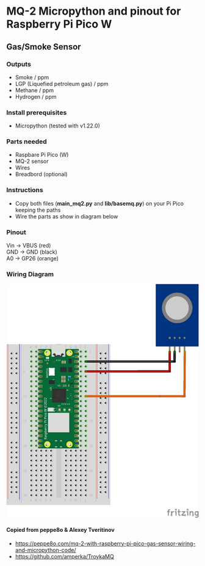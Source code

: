 # MQ-2 Micropython and pinout for Raspberry Pi Pico W

## Gas/Smoke Sensor

### Outputs

- Smoke / ppm
- LGP (Liquefied petroleum gas) / ppm
- Methane / ppm
- Hydrogen / ppm 

### Install prerequisites

- Micropython (tested with v1.22.0)

### Parts needed

- Raspbare Pi Pico (W)
- MQ-2 sensor
- Wires
- Breadbord (optional)

### Instructions

- Copy both files (<b>main_mq2.py</b> and <b>lib/basemq.py</b>) on your Pi Pico keeping the paths
- Wire the parts as show in diagram below 

### Pinout

Vin -> VBUS (red)  
GND -> GND (black)  
A0 -> GP26 (orange)  

### Wiring Diagram

![PMS5003 Micropython and pinout for Raspberry Pi Pico W](../../img/mq2_Raspberry_Pi_Pico_w.jpg)

#### Copied from peppe8o & Alexey Tveritinov
 - https://peppe8o.com/mq-2-with-raspberry-pi-pico-gas-sensor-wiring-and-micropython-code/
 - https://github.com/amperka/TroykaMQ
  


